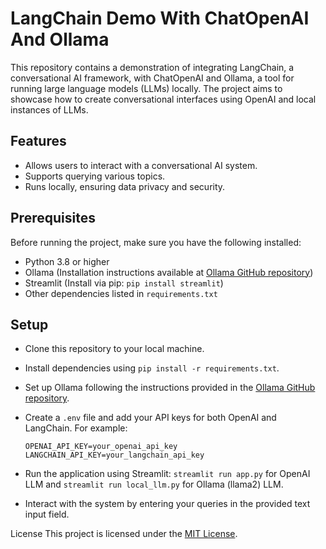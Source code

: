 # LangChain Demo With ChatOpenAI And Ollama

This repository contains a demonstration of integrating LangChain, a conversational AI framework, with ChatOpenAI and Ollama, a tool for running large language models (LLMs) locally. The project aims to showcase 
how to create conversational interfaces using OpenAI and local instances of LLMs.

## Features
* Allows users to interact with a conversational AI system.
* Supports querying various topics.
* Runs locally, ensuring data privacy and security.

## Prerequisites

Before running the project, make sure you have the following installed:

* Python 3.8 or higher
* Ollama (Installation instructions available at [Ollama GitHub repository](https://github.com/ollama/ollama))
* Streamlit (Install via pip: ```pip install streamlit```)
* Other dependencies listed in ```requirements.txt```

## Setup

* Clone this repository to your local machine.
* Install dependencies using ```pip install -r requirements.txt```.
* Set up Ollama following the instructions provided in the [Ollama GitHub repository](https://github.com/ollama/ollama).
* Create a ```.env``` file and add your API keys for both OpenAI and LangChain. For example:

  ```
  OPENAI_API_KEY=your_openai_api_key
  LANGCHAIN_API_KEY=your_langchain_api_key
  ```
* Run the application using Streamlit: ```streamlit run app.py``` for OpenAI LLM and ```streamlit run local_llm.py``` for Ollama (llama2) LLM.
* Interact with the system by entering your queries in the provided text input field.

License
This project is licensed under the [MIT License](https://github.com/NvkAnirudh/LangChain-Projects/blob/main/LICENSE).


